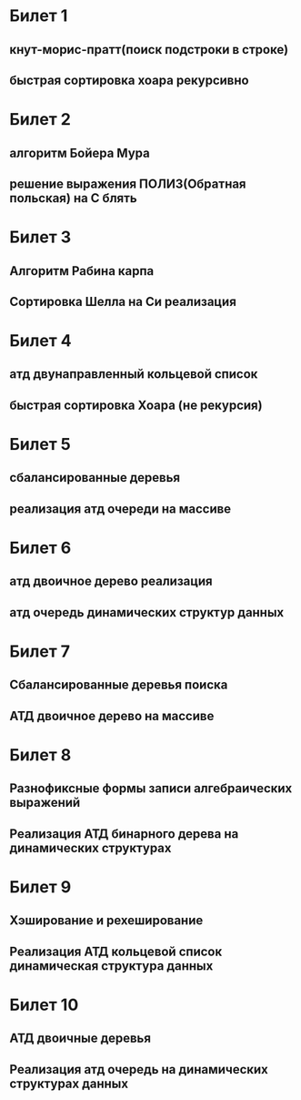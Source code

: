
# Билет 1
## кнут-морис-пратт(поиск подстроки в строке)

## быстрая сортировка хоара рекурсивно


# Билет 2
## алгоритм Бойера Мура	

## решение выражения ПОЛИЗ(Обратная польская) на С блять


# Билет 3
## Алгоритм Рабина карпа	

## Сортировка Шелла на Си реализация


# Билет 4
## атд двунаправленный кольцевой список 	

## быстрая сортировка Хоара (не рекурсия)


# Билет 5
## сбалансированные деревья	

## реализация атд очереди на массиве


# Билет 6
## атд двоичное дерево	реализация 

## атд очередь динамических структур данных


# Билет 7
## Сбалансированные деревья поиска	

## АТД двоичное дерево на массиве


# Билет 8
## Разнофиксные формы записи алгебраических выражений	

## Реализация АТД бинарного дерева на динамических структурах

# Билет 9
## Хэширование и рехеширование	

## Реализация АТД кольцевой список динамическая структура данных

# Билет 10
## АТД двоичные деревья	

## Реализация атд очередь на динамических структурах данных 
